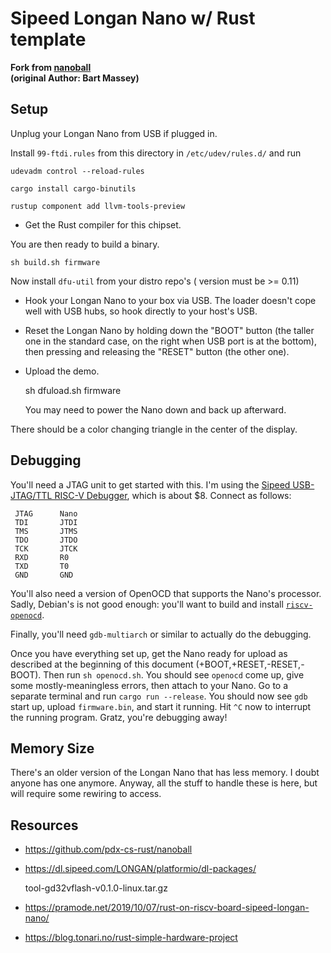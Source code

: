 # Sipeed Longan Nano w/ Rust template

**Fork from [nanoball](https://github.com/pdx-cs-rust/nanoball)  
(original Author: Bart Massey)**

## Setup

Unplug your Longan Nano from USB if plugged in.

Install `99-ftdi.rules` from this directory in
`/etc/udev/rules.d/` and run

    udevadm control --reload-rules

    cargo install cargo-binutils

    rustup component add llvm-tools-preview

* Get the Rust compiler for this chipset.

You are then ready to build a binary.

    sh build.sh firmware

Now install `dfu-util` from your distro repo's ( version must be >= 0.11)

* Hook your Longan Nano to your box via USB. The loader
  doesn't cope well with USB hubs, so hook directly to your
  host's USB.

* Reset the Longan Nano by holding down the "BOOT" button
  (the taller one in the standard case, on the right when
  USB port is at the bottom), then pressing and releasing
  the "RESET" button (the other one).

* Upload the demo. 

    sh dfuload.sh firmware

  You may need to power the Nano down and back up afterward.

There should be a color changing triangle in the center of the display.

## Debugging

You'll need a JTAG unit to get started with this. I'm using
the
[Sipeed USB-JTAG/TTL RISC-V Debugger](https://www.seeedstudio.com/Sipeed-USB-JTAG-TTL-RISC-V-Debugger-p-2910.html),
which is about $8. Connect as follows:

     JTAG      Nano
     TDI       JTDI
     TMS       JTMS
     TDO       JTDO
     TCK       JTCK
     RXD       R0
     TXD       T0
     GND       GND
     
You'll also need a version of OpenOCD that supports the
Nano's processor. Sadly, Debian's is not good enough: you'll
want to build and install
[`riscv-openocd`](https://github.com/riscv/riscv-openocd).

Finally, you'll need `gdb-multiarch` or similar to actually
do the debugging.

Once you have everything set up, get the Nano ready for
upload as described at the beginning of this document
(+BOOT,+RESET,-RESET,-BOOT). Then run `sh openocd.sh`. You
should see `openocd` come up, give some mostly-meaningless
errors, then attach to your Nano. Go to a separate terminal
and run `cargo run --release`. You should now see `gdb`
start up, upload `firmware.bin`, and start it running. Hit
`^C` now to interrupt the running program. Gratz, you're
debugging away!

## Memory Size

There's an older version of the Longan Nano that has less
memory. I doubt anyone has one anymore. Anyway, all the
stuff to handle these is here, but will require some
rewiring to access.

## Resources

* https://github.com/pdx-cs-rust/nanoball

* https://dl.sipeed.com/LONGAN/platformio/dl-packages/

    tool-gd32vflash-v0.1.0-linux.tar.gz

* https://pramode.net/2019/10/07/rust-on-riscv-board-sipeed-longan-nano/

* https://blog.tonari.no/rust-simple-hardware-project
